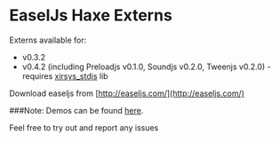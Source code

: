 EaselJs Haxe Externs
==========

Externs available for:

* v0.3.2
* v0.4.2 (including Preloadjs v0.1.0, Soundjs v0.2.0, Tweenjs v0.2.0) - requires [xirsys_stdjs](https://github.com/xirsys/stdjs) lib

Download easeljs from [http://easeljs.com/](http://easeljs.com/)

###Note: 
Demos can be found [here](https://github.com/Fintan/Coding-Demos/tree/master/easeljs_examples).


Feel free to try out and report any issues